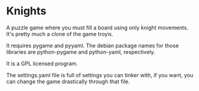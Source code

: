 Knights
=======

A puzzle game where you must fill a board using only knight movements. It's pretty much a clone of the game troyis.

It requires pygame and pyyaml. The debian package names for those libraries are python-pygame and python-yaml, respectively.

It is a GPL licensed program.

The settings.yaml file is full of settings you can tinker with, if you want, you can change the game drastically through that file.